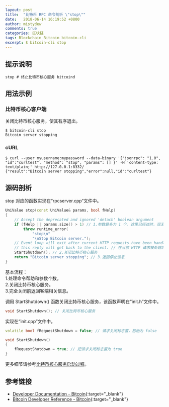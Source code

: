 ```yaml
---
layout: post
title:  "比特币 RPC 命令剖析 \"stop\""
date:   2018-06-14 16:19:52 +0800
author: mistydew
comments: true
categories: 区块链
tags: Blockchain Bitcoin bitcoin-cli
excerpt: $ bitcoin-cli stop
---
```

## 提示说明

```shell
stop # 终止比特币核心服务 bitcoind
```

## 用法示例

### 比特币核心客户端

关闭比特币核心服务，使其有序退出。

```shell
$ bitcoin-cli stop
Bitcoin server stopping
```

### cURL

```shell
$ curl --user myusername:mypassword --data-binary '{"jsonrpc": "1.0", "id":"curltest", "method": "stop", "params": [] }' -H 'content-type: text/plain;' http://127.0.0.1:8332/
{"result":"Bitcoin server stopping","error":null,"id":"curltest"}
```

## 源码剖析
stop 对应的函数实现在“rpcserver.cpp”文件中。

```cpp
UniValue stop(const UniValue& params, bool fHelp)
{
    // Accept the deprecated and ignored 'detach' boolean argument
    if (fHelp || params.size() > 1) // 1.参数最多为 1 个，这里已经过时，现无参数
        throw runtime_error(
            "stop\n"
            "\nStop Bitcoin server.");
    // Event loop will exit after current HTTP requests have been handled, so
    // this reply will get back to the client. // 在当前 HTTP 请求被处理后时间循环才会退出
    StartShutdown(); // 2.关闭比特币核心服务
    return "Bitcoin server stopping"; // 3.返回停止信息
}
```

基本流程：<br>
1.处理命令帮助和参数个数。<br>
2.关闭比特币核心服务。<br>
3.完全关闭前返回客端相关信息。

调用 StartShutdown() 函数关闭比特币核心服务，该函数声明在“init.h”文件中。

```cpp
void StartShutdown(); // 关闭比特币核心服务
```

实现在“init.cpp”文件中。

```cpp
volatile bool fRequestShutdown = false; // 请求关闭标志置，初始为 false

void StartShutdown()
{
    fRequestShutdown = true; // 把请求关闭标志置为 true
}
```

更多细节请参考[比特币核心服务启动过程](/blog/2018/05/the-annotated-bitcoin-sources-00.html)。

## 参考链接

* [Developer Documentation - Bitcoin](https://bitcoin.org/en/developer-documentation){:target="_blank"}
* [Bitcoin Developer Reference - Bitcoin](https://bitcoin.org/en/developer-reference#stop){:target="_blank"}
